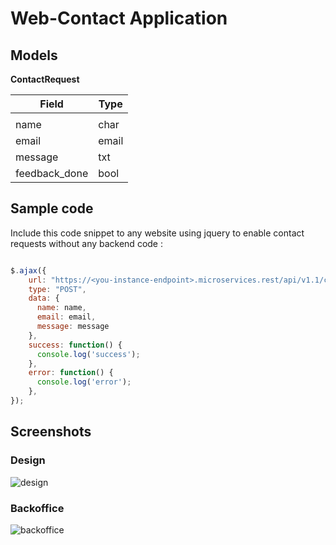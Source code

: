 # Web-Contact Application

## Models

**ContactRequest**

| Field | Type |
| ---- | ---- |
|  |
| name | char |
| email | email |
| message | txt |
| feedback_done | bool |

## Sample code

Include this code snippet to any website using jquery to enable contact requests without any backend code :

```javascript

$.ajax({
    url: "https://<you-instance-endpoint>.microservices.rest/api/v1.1/contact-request/",
    type: "POST",
    data: {
      name: name,
      email: email,
      message: message
    },
    success: function() {
      console.log('success');
    },
    error: function() {
      console.log('error');
    },
});

```

## Screenshots

### Design

![design](/concrete-community/applications/web-contact/assets/design.png)

### Backoffice

![backoffice](/concrete-community/applications/web-contact/assets/backoffice.png)

